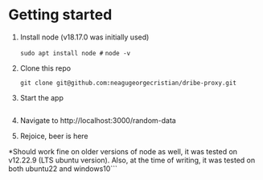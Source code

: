 # Getting started

1. Install node (v18.17.0 was initially used) 
   
    ```sudo apt install node #```
    ```node -v```

2. Clone this repo
   
    ```git clone git@github.com:neagugeorgecristian/dribe-proxy.git```
    
3. Start the app

    ```node proxy.js 
    
4. Navigate to http://localhost:3000/random-data

5. Rejoice, beer is here

*Should work fine on older versions of node as well, it was tested on v12.22.9 (LTS ubuntu version). Also, at the time of writing, it was tested on both ubuntu22 and windows10```